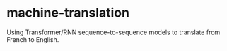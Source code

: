 # machine-translation
Using Transformer/RNN sequence-to-sequence models to translate from French to English.
